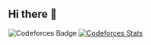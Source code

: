 ## Hi there 👋

![Codeforces Badge](https://codeforces-readme-stats.vercel.app/api/badge?username=The_crawler)
[![Codeforces Stats](https://codeforces-readme-stats.vercel.app/api/card?username=redheadphone)](https://codeforces.com/profile/redheadphone)

